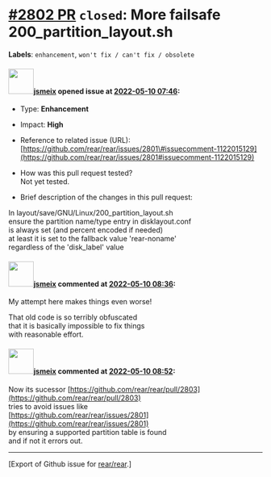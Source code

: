 [\#2802 PR](https://github.com/rear/rear/pull/2802) `closed`: More failsafe 200\_partition\_layout.sh
=====================================================================================================

**Labels**: `enhancement`, `won't fix / can't fix / obsolete`

#### <img src="https://avatars.githubusercontent.com/u/1788608?u=925fc54e2ce01551392622446ece427f51e2f0ce&v=4" width="50">[jsmeix](https://github.com/jsmeix) opened issue at [2022-05-10 07:46](https://github.com/rear/rear/pull/2802):

-   Type: **Enhancement**

-   Impact: **High**

-   Reference to related issue (URL):  
    [https://github.com/rear/rear/issues/2801\#issuecomment-1122015129](https://github.com/rear/rear/issues/2801#issuecomment-1122015129)

-   How was this pull request tested?  
    Not yet tested.

-   Brief description of the changes in this pull request:

In layout/save/GNU/Linux/200\_partition\_layout.sh  
ensure the partition name/type entry in disklayout.conf  
is always set (and percent encoded if needed)  
at least it is set to the fallback value 'rear-noname'  
regardless of the 'disk\_label' value

#### <img src="https://avatars.githubusercontent.com/u/1788608?u=925fc54e2ce01551392622446ece427f51e2f0ce&v=4" width="50">[jsmeix](https://github.com/jsmeix) commented at [2022-05-10 08:36](https://github.com/rear/rear/pull/2802#issuecomment-1122097145):

My attempt here makes things even worse!

That old code is so terribly obfuscated  
that it is basically impossible to fix things  
with reasonable effort.

#### <img src="https://avatars.githubusercontent.com/u/1788608?u=925fc54e2ce01551392622446ece427f51e2f0ce&v=4" width="50">[jsmeix](https://github.com/jsmeix) commented at [2022-05-10 08:52](https://github.com/rear/rear/pull/2802#issuecomment-1122114849):

Now its sucessor
[https://github.com/rear/rear/pull/2803](https://github.com/rear/rear/pull/2803)  
tries to avoid issues like  
[https://github.com/rear/rear/issues/2801](https://github.com/rear/rear/issues/2801)  
by ensuring a supported partition table is found  
and if not it errors out.

------------------------------------------------------------------------

\[Export of Github issue for
[rear/rear](https://github.com/rear/rear).\]
